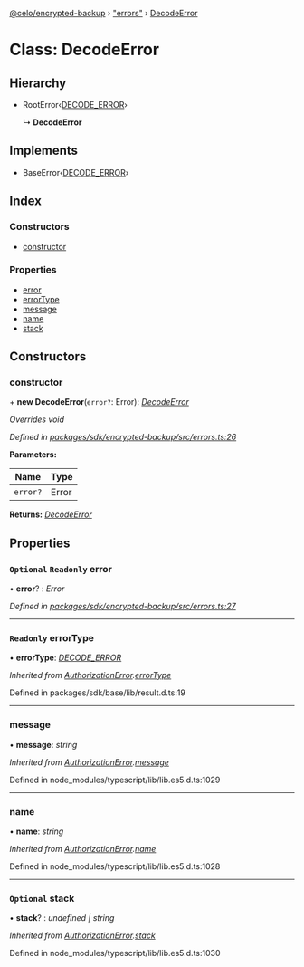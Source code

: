 [@celo/encrypted-backup](../README.md) › ["errors"](../modules/_errors_.md) › [DecodeError](_errors_.decodeerror.md)

# Class: DecodeError

## Hierarchy

* RootError‹[DECODE_ERROR](../enums/_errors_.backuperrortypes.md#decode_error)›

  ↳ **DecodeError**

## Implements

* BaseError‹[DECODE_ERROR](../enums/_errors_.backuperrortypes.md#decode_error)›

## Index

### Constructors

* [constructor](_errors_.decodeerror.md#constructor)

### Properties

* [error](_errors_.decodeerror.md#optional-readonly-error)
* [errorType](_errors_.decodeerror.md#readonly-errortype)
* [message](_errors_.decodeerror.md#message)
* [name](_errors_.decodeerror.md#name)
* [stack](_errors_.decodeerror.md#optional-stack)

## Constructors

###  constructor

\+ **new DecodeError**(`error?`: Error): *[DecodeError](_errors_.decodeerror.md)*

*Overrides void*

*Defined in [packages/sdk/encrypted-backup/src/errors.ts:26](https://github.com/celo-org/celo-monorepo/blob/master/packages/sdk/encrypted-backup/src/errors.ts#L26)*

**Parameters:**

Name | Type |
------ | ------ |
`error?` | Error |

**Returns:** *[DecodeError](_errors_.decodeerror.md)*

## Properties

### `Optional` `Readonly` error

• **error**? : *Error*

*Defined in [packages/sdk/encrypted-backup/src/errors.ts:27](https://github.com/celo-org/celo-monorepo/blob/master/packages/sdk/encrypted-backup/src/errors.ts#L27)*

___

### `Readonly` errorType

• **errorType**: *[DECODE_ERROR](../enums/_errors_.backuperrortypes.md#decode_error)*

*Inherited from [AuthorizationError](_errors_.authorizationerror.md).[errorType](_errors_.authorizationerror.md#readonly-errortype)*

Defined in packages/sdk/base/lib/result.d.ts:19

___

###  message

• **message**: *string*

*Inherited from [AuthorizationError](_errors_.authorizationerror.md).[message](_errors_.authorizationerror.md#message)*

Defined in node_modules/typescript/lib/lib.es5.d.ts:1029

___

###  name

• **name**: *string*

*Inherited from [AuthorizationError](_errors_.authorizationerror.md).[name](_errors_.authorizationerror.md#name)*

Defined in node_modules/typescript/lib/lib.es5.d.ts:1028

___

### `Optional` stack

• **stack**? : *undefined | string*

*Inherited from [AuthorizationError](_errors_.authorizationerror.md).[stack](_errors_.authorizationerror.md#optional-stack)*

Defined in node_modules/typescript/lib/lib.es5.d.ts:1030
